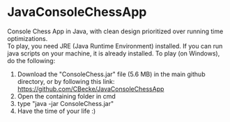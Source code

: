 # JavaConsoleChessApp
Console Chess App in Java, with clean design prioritized over running time optimizations.  
To play, you need JRE (Java Runtime Environment) installed. If you can run java scripts on your machine, it is already installed. To play (on Windows), do the following:
1) Download the "ConsoleChess.jar" file (5.6 MB) in the main github directory, or by following this link: https://github.com/CBecke/JavaConsoleChessApp
2) Open the containing folder in cmd
3) type "java -jar ConsoleChess.jar"
4) Have the time of your life :)